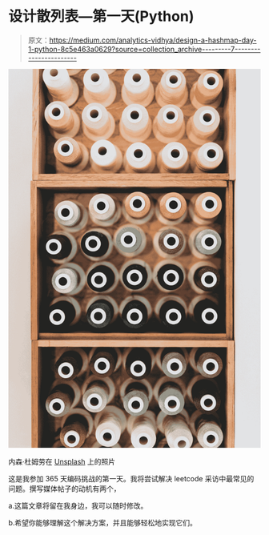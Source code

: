 # 设计散列表—第一天(Python)

> 原文：<https://medium.com/analytics-vidhya/design-a-hashmap-day-1-python-8c5e463a0629?source=collection_archive---------7----------------------->

![](img/b05e55e90e1584df90115bc74e68062f.png)

内森·杜姆劳在 [Unsplash](https://unsplash.com?utm_source=medium&utm_medium=referral) 上的照片

这是我参加 365 天编码挑战的第一天。我将尝试解决 leetcode 采访中最常见的问题。撰写媒体帖子的动机有两个，

a.这篇文章将留在我身边，我可以随时修改。

b.希望你能够理解这个解决方案，并且能够轻松地实现它们。